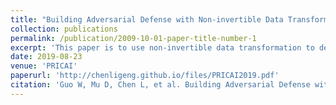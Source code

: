 ```yaml
---
title: "Building Adversarial Defense with Non-invertible Data Transformations"
collection: publications
permalink: /publication/2009-10-01-paper-title-number-1
excerpt: 'This paper is to use non-invertible data transformation to defend adversarial machine learning. Empirical results indicate that our framework provides better robustness compared to state-of-art solutions while having negligible degradation in generalization accuracy.'
date: 2019-08-23
venue: 'PRICAI'
paperurl: 'http://chenligeng.github.io/files/PRICAI2019.pdf'
citation: 'Guo W, Mu D, Chen L, et al. Building Adversarial Defense with Non-invertible Data Transformations[C]//Pacific Rim International Conference on Artificial Intelligence. Springer, Cham, 2019: 593-606.'
---
```

<!-- This paper is to use non-invertible data transformation to defend adversarial machine learning. Empirical results indicate that our framework provides better robustness compared to state-of-art solutions while having negligible degradation in generalization accuracy.


[Download paper here](http://chenligeng.github.io/files/PRICAI2019.pdf)

Recommended citation: Guo W, Mu D, **Chen L**, et al. Building Adversarial Defense with Non-invertible Data Transformations[C]//Pacific Rim International Conference on Artificial Intelligence. Springer, Cham, 2019: 593-606. -->